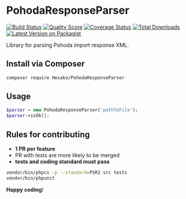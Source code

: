 # PohodaResponseParser

[![Build Status][ico-build]][link-build]
[![Quality Score][ico-code-quality]][link-code-quality]
[![Coverage Status][ico-scrutinizer]][link-scrutinizer]
[![Total Downloads][ico-downloads]][link-downloads]
[![Latest Version on Packagist][ico-version]][link-packagist]

Library for parsing Pohoda import response XML.
## Install via Composer

``` bash
composer require Hexako/PohodaResponseParser
```

## Usage

``` php
$parser = new PohodaResponseParser('pathToFile');
$parser->isOk();
```

## Rules for contributing

- **1 PR per feature**
- PR with tests are more likely to be merged 
- **tests and coding standard must pass**

```bash
vendor/bin/phpcs -p --standard=PSR2 src tests
vendor/bin/phpunit
```

**Happy coding**!

[ico-version]: https://img.shields.io/packagist/v/jakubdusek/pohoda-response-parser.svg?style=flat-square
[ico-build]: https://scrutinizer-ci.com/g/jakubdusek/PohodaResponseParser/badges/build.png?b=master
[ico-scrutinizer]: https://img.shields.io/scrutinizer/coverage/g/jakubdusek/PohodaResponseParser.svg?style=flat-square
[ico-code-quality]: https://img.shields.io/scrutinizer/g/jakubdusek/PohodaResponseParser.svg?style=flat-square
[ico-downloads]: https://img.shields.io/packagist/dt/jakubdusek/pohoda-response-parser.svg?style=flat-square

[link-packagist]: https://packagist.org/packages/jakubdusek/pohoda-response-parser
[link-build]: https://scrutinizer-ci.com/g/jakubdusek/PohodaResponseParser/build-status/master
[link-scrutinizer]: https://scrutinizer-ci.com/g/jakubdusek/PohodaResponseParser/code-structure
[link-code-quality]: https://scrutinizer-ci.com/g/jakubdusek/PohodaResponseParser
[link-downloads]: https://packagist.org/packages/jakubdusek/pohoda-response-parser

